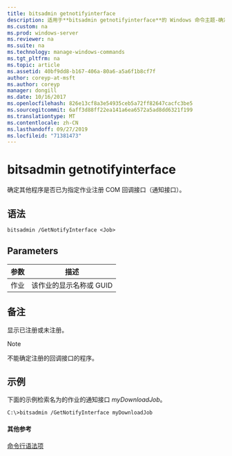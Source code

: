 ```yaml
---
title: bitsadmin getnotifyinterface
description: 适用于**bitsadmin getnotifyinterface**的 Windows 命令主题-确定另一个程序是否已注册指定作业的 COM 回调接口。
ms.custom: na
ms.prod: windows-server
ms.reviewer: na
ms.suite: na
ms.technology: manage-windows-commands
ms.tgt_pltfrm: na
ms.topic: article
ms.assetid: 40bf9dd8-b167-406a-80a6-a5a6f1b8cf7f
author: coreyp-at-msft
ms.author: coreyp
manager: dongill
ms.date: 10/16/2017
ms.openlocfilehash: 826e13cf8a3e54935ceb5a72ff82647cacfc3be5
ms.sourcegitcommit: 6aff3d88ff22ea141a6ea6572a5ad8dd6321f199
ms.translationtype: MT
ms.contentlocale: zh-CN
ms.lasthandoff: 09/27/2019
ms.locfileid: "71381473"
---
```

# <a name="bitsadmin-getnotifyinterface"></a>bitsadmin getnotifyinterface

确定其他程序是否已为指定作业注册 COM 回调接口（通知接口）。

## <a name="syntax"></a>语法

```
bitsadmin /GetNotifyInterface <Job>
```

## <a name="parameters"></a>Parameters

|参数|描述|
|---------|-----------|
|作业|该作业的显示名称或 GUID|

## <a name="remarks"></a>备注

显示已注册或未注册。

> [!NOTE]
> 不能确定注册的回调接口的程序。

## <a name="BKMK_examples"></a>示例

下面的示例检索名为的作业的通知接口 *myDownloadJob*。
```
C:\>bitsadmin /GetNotifyInterface myDownloadJob
```

#### <a name="additional-references"></a>其他参考

[命令行语法项](command-line-syntax-key.md)